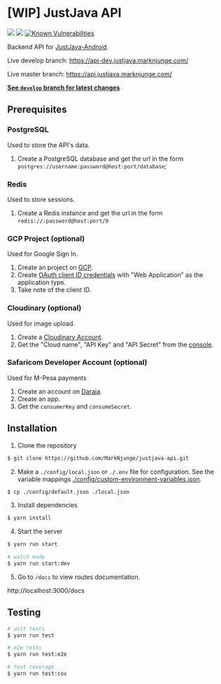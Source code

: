 # [WIP] JustJava API

![](https://github.com/MarkNjunge/justjava-api/workflows/Main%20Workflow/badge.svg)
![](https://github.com/MarkNjunge/justjava-api/workflows/deploy-dev-workflow/badge.svg)
[![Known Vulnerabilities](https://snyk.io/test/github/MarkNjunge/justjava-api/badge.svg)](https://snyk.io/test/github/MarkNjunge/justjava-api)

Backend API for [JustJava-Android](https://github.com/MarkNjunge/JustJava-Android).

Live develop branch: https://api-dev.justjava.marknjunge.com/

Live master branch: https://api.justjava.marknjunge.com/

**[See `develop` branch for latest changes](https://github.com/MarkNjunge/justjava-api/tree/develop)**

## Prerequisites

### PostgreSQL

Used to store the API's data.

1. Create a PostgreSQL database and get the url in the form `postgres://username:password@host:port/database`;

### Redis

Used to store sessions.

1. Create a Redis instance and get the url in the form `redis://:password@host:port/0`

### GCP Project (optional)

Used for Google Sign In.

1. Create an project on [GCP](https://console.cloud.google.com/projectcreate).
2. Create [OAuth client ID credentials](https://console.cloud.google.com/apis/credentials) with "Web Application" as the application type.
3. Take note of the client ID.

### Cloudinary (optional)

Used for image upload.

1. Create a [Cloudinary Account](https://cloudinary.com/users/register/free).
2. Get the "Cloud name", "API Key" and "API Secret" from the [console](https://cloudinary.com/console).

### Safaricom Developer Account (optional)

Used for M-Pesa payments

1. Create an account on [Daraja](https://developer.safaricom.co.ke/).
2. Create an app.
3. Get the `consumerKey` and `consumeSecret`.

## Installation

1. Clone the repository

```bash
$ git clone https://github.com/MarkNjunge/justjava-api.git
```

2. Make a `./config/local.json` or `./.env` file for configuration. See the variable mappings [./config/custom-environment-variables.json](./config/custom-environment-variables.json).

```bash
$ cp ./config/default.json ./local.json
```

3. Install dependencies

```bash
$ yarn install
```

4. Start the server

```bash
$ yarn run start

# watch mode
$ yarn run start:dev
```

5. Go to `/docs` to view routes documentation.

http://localhost:3000/docs

## Testing

```bash
# unit tests
$ yarn run test

# e2e tests
$ yarn run test:e2e

# test coverage
$ yarn run test:cov
```
